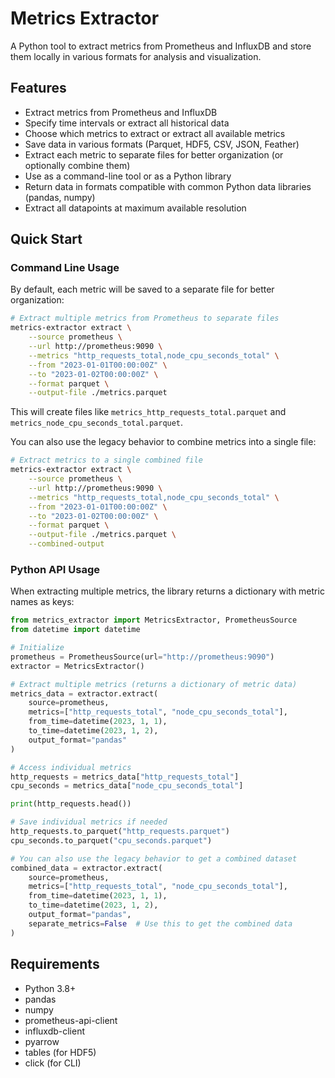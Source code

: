 # Metrics Extractor

A Python tool to extract metrics from Prometheus and InfluxDB and store them locally in various formats for analysis and visualization.

## Features

- Extract metrics from Prometheus and InfluxDB
- Specify time intervals or extract all historical data
- Choose which metrics to extract or extract all available metrics
- Save data in various formats (Parquet, HDF5, CSV, JSON, Feather)
- Extract each metric to separate files for better organization (or optionally combine them)
- Use as a command-line tool or as a Python library
- Return data in formats compatible with common Python data libraries (pandas, numpy)
- Extract all datapoints at maximum available resolution

## Quick Start

### Command Line Usage

By default, each metric will be saved to a separate file for better organization:

```bash
# Extract multiple metrics from Prometheus to separate files
metrics-extractor extract \
    --source prometheus \
    --url http://prometheus:9090 \
    --metrics "http_requests_total,node_cpu_seconds_total" \
    --from "2023-01-01T00:00:00Z" \
    --to "2023-01-02T00:00:00Z" \
    --format parquet \
    --output-file ./metrics.parquet
```

This will create files like `metrics_http_requests_total.parquet` and `metrics_node_cpu_seconds_total.parquet`.

You can also use the legacy behavior to combine metrics into a single file:

```bash
# Extract metrics to a single combined file
metrics-extractor extract \
    --source prometheus \
    --url http://prometheus:9090 \
    --metrics "http_requests_total,node_cpu_seconds_total" \
    --from "2023-01-01T00:00:00Z" \
    --to "2023-01-02T00:00:00Z" \
    --format parquet \
    --output-file ./metrics.parquet \
    --combined-output
```

### Python API Usage

When extracting multiple metrics, the library returns a dictionary with metric names as keys:

```python
from metrics_extractor import MetricsExtractor, PrometheusSource
from datetime import datetime

# Initialize
prometheus = PrometheusSource(url="http://prometheus:9090")
extractor = MetricsExtractor()

# Extract multiple metrics (returns a dictionary of metric data)
metrics_data = extractor.extract(
    source=prometheus,
    metrics=["http_requests_total", "node_cpu_seconds_total"],
    from_time=datetime(2023, 1, 1),
    to_time=datetime(2023, 1, 2),
    output_format="pandas"
)

# Access individual metrics
http_requests = metrics_data["http_requests_total"]
cpu_seconds = metrics_data["node_cpu_seconds_total"]

print(http_requests.head())

# Save individual metrics if needed
http_requests.to_parquet("http_requests.parquet")
cpu_seconds.to_parquet("cpu_seconds.parquet")

# You can also use the legacy behavior to get a combined dataset
combined_data = extractor.extract(
    source=prometheus,
    metrics=["http_requests_total", "node_cpu_seconds_total"],
    from_time=datetime(2023, 1, 1),
    to_time=datetime(2023, 1, 2),
    output_format="pandas",
    separate_metrics=False  # Use this to get the combined data
)
```

## Requirements

- Python 3.8+
- pandas
- numpy
- prometheus-api-client
- influxdb-client
- pyarrow
- tables (for HDF5)
- click (for CLI)
